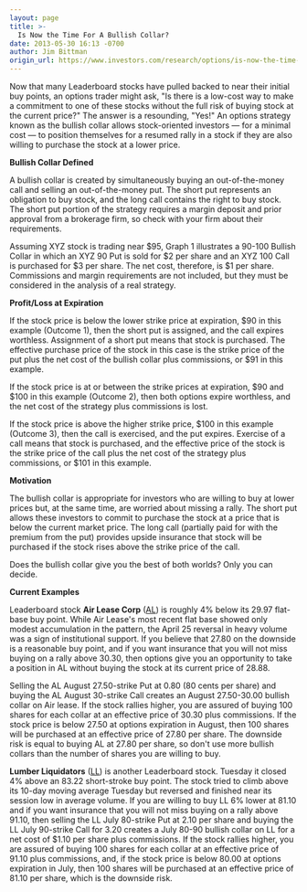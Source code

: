 ```yaml
---
layout: page
title: >-
  Is Now the Time For A Bullish Collar?
date: 2013-05-30 16:13 -0700
author: Jim Bittman
origin_url: https://www.investors.com/research/options/is-now-the-time-for-a-bullish-collar/
---
```






Now that many Leaderboard stocks have pulled backed to near their initial buy points, an options trader might ask, "Is there is a low-cost way to make a commitment to one of these stocks without the full risk of buying stock at the current price?" The answer is a resounding, "Yes!" An options strategy known as the bullish collar allows stock-oriented investors — for a minimal cost — to position themselves for a resumed rally in a stock if they are also willing to purchase the stock at a lower price.

  

**Bullish Collar Defined**

  

A bullish collar is created by simultaneously buying an out-of-the-money call and selling an out-of-the-money put. The short put represents an obligation to buy stock, and the long call contains the right to buy stock. The short put portion of the strategy requires a margin deposit and prior approval from a brokerage firm, so check with your firm about their requirements.

  

Assuming XYZ stock is trading near $95, Graph 1 illustrates a 90-100 Bullish Collar in which an XYZ 90 Put is sold for $2 per share and an XYZ 100 Call is purchased for $3 per share. The net cost, therefore, is $1 per share. Commissions and margin requirements are not included, but they must be considered in the analysis of a real strategy.

  

**Profit/Loss at Expiration**

  

If the stock price is below the lower strike price at expiration, $90 in this example (Outcome 1), then the short put is assigned, and the call expires worthless. Assignment of a short put means that stock is purchased. The effective purchase price of the stock in this case is the strike price of the put plus the net cost of the bullish collar plus commissions, or $91 in this example.

  

If the stock price is at or between the strike prices at expiration, $90 and $100 in this example (Outcome 2), then both options expire worthless, and the net cost of the strategy plus commissions is lost.

  

If the stock price is above the higher strike price, $100 in this example (Outcome 3), then the call is exercised, and the put expires. Exercise of a call means that stock is purchased, and the effective price of the stock is the strike price of the call plus the net cost of the strategy plus commissions, or $101 in this example.

  

**Motivation**

  

The bullish collar is appropriate for investors who are willing to buy at lower prices but, at the same time, are worried about missing a rally. The short put allows these investors to commit to purchase the stock at a price that is below the current market price. The long call (partially paid for with the premium from the put) provides upside insurance that stock will be purchased if the stock rises above the strike price of the call.

  

Does the bullish collar give you the best of both worlds? Only you can decide.

  

**Current Examples**

  

Leaderboard stock **Air Lease Corp** ([AL](https://research.investors.com/quote.aspx?symbol=AL)) is roughly 4% below its 29.97 flat-base buy point. While Air Lease's most recent flat base showed only modest accumulation in the pattern, the April 25 reversal in heavy volume was a sign of institutional support. If you believe that 27.80 on the downside is a reasonable buy point, and if you want insurance that you will not miss buying on a rally above 30.30, then options give you an opportunity to take a position in AL without buying the stock at its current price of 28.88.

  

Selling the AL August 27.50-strike Put at 0.80 (80 cents per share) and buying the AL August 30-strike Call creates an August 27.50-30.00 bullish collar on Air lease. If the stock rallies higher, you are assured of buying 100 shares for each collar at an effective price of 30.30 plus commissions. If the stock price is below 27.50 at options expiration in August, then 100 shares will be purchased at an effective price of 27.80 per share. The downside risk is equal to buying AL at 27.80 per share, so don't use more bullish collars than the number of shares you are willing to buy.

  

**Lumber Liquidators** ([LL](https://research.investors.com/quote.aspx?symbol=LL)) is another Leaderboard stock. Tuesday it closed 4% above an 83.22 short-stroke buy point. The stock tried to climb above its 10-day moving average Tuesday but reversed and finished near its session low in average volume. If you are willing to buy LL 6% lower at 81.10 and if you want insurance that you will not miss buying on a rally above 91.10, then selling the LL July 80-strike Put at 2.10 per share and buying the LL July 90-strike Call for 3.20 creates a July 80-90 bullish collar on LL for a net cost of $1.10 per share plus commissions. If the stock rallies higher, you are assured of buying 100 shares for each collar at an effective price of 91.10 plus commissions, and, if the stock price is below 80.00 at options expiration in July, then 100 shares will be purchased at an effective price of 81.10 per share, which is the downside risk.




